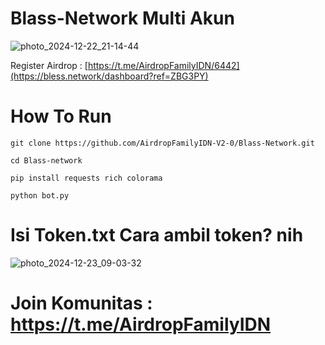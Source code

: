 # Blass-Network Multi Akun
![photo_2024-12-22_21-14-44](https://github.com/user-attachments/assets/1f59d49d-0176-4379-ba7b-06f5ac695d67)

Register Airdrop : [https://t.me/AirdropFamilyIDN/6442](https://bless.network/dashboard?ref=ZBG3PY)

# How To Run

```
git clone https://github.com/AirdropFamilyIDN-V2-0/Blass-Network.git
```
```
cd Blass-network
```
```
pip install requests rich colorama
```
```
python bot.py
```
# Isi Token.txt Cara ambil token? nih
![photo_2024-12-23_09-03-32](https://github.com/user-attachments/assets/e64093c5-f55b-4c1d-80f4-a95e7ebfcf64) 

# Join Komunitas : https://t.me/AirdropFamilyIDN
